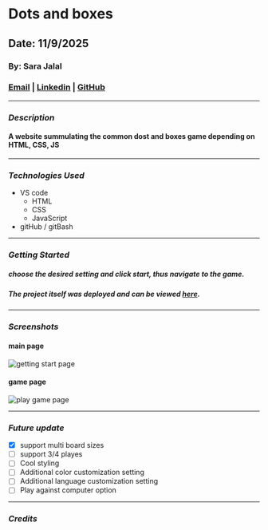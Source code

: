 # Dots and boxes
## Date: 11/9/2025
### By: Sara Jalal
### [Email](mailto:saraalkhozaae@gmail.com) | [Linkedin](https://www.linkedin.com/in/sara-alkhozaae) | [GitHub](https://github.com/sarajalal2004)
***
### ***Description***
#### A website summulating the common dost and boxes game depending on HTML, CSS, JS
***
### ***Technologies Used***
* VS code
    * HTML
    * CSS
    * JavaScript
* gitHub / gitBash
***
### ***Getting Started***
##### choose the desired setting and click start, thus navigate to the game.  
##### The project itself was deployed and can be viewed [here]().

***
### ***Screenshots***
#### main page
![getting start page]()
#### game page
![play game page]()

***
### ***Future update***
- [x] support multi board sizes
- [ ] support 3/4 playes
- [ ] Cool styling
- [ ] Additional color customization setting
- [ ] Additional language customization setting
- [ ] Play against computer option
***
### ***Credits***

